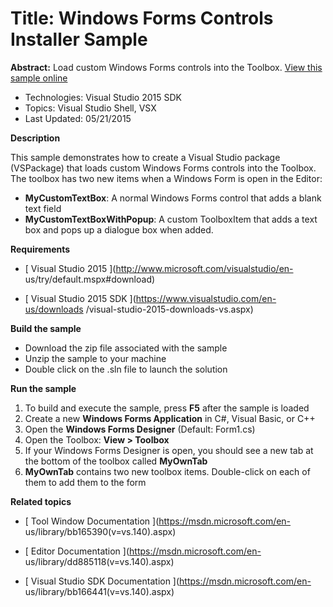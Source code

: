 ﻿

# Title: Windows Forms Controls Installer Sample
**Abstract:** Load custom Windows Forms controls into the Toolbox.  [View this sample online ](https://github.com/Microsoft/VSSDK-Extensibility-Samples)

* Technologies: Visual Studio 2015 SDK
* Topics: Visual Studio Shell, VSX
* Last Updated: 05/21/2015

**Description**

This sample demonstrates how to create a Visual Studio package (VSPackage)
that loads custom Windows Forms controls into the Toolbox. The toolbox has two
new items when a Windows Form is open in the Editor:

  * **MyCustomTextBox**: A normal Windows Forms control that adds a blank text field 
  * **MyCustomTextBoxWithPopup**: A custom ToolboxItem that adds a text box and pops up a dialogue box when added. 


**Requirements**

* [ Visual Studio 2015 ](http://www.microsoft.com/visualstudio/en-
us/try/default.mspx#download)

* [ Visual Studio 2015 SDK ](https://www.visualstudio.com/en-us/downloads
/visual-studio-2015-downloads-vs.aspx)


**Build the sample**

  * Download the zip file associated with the sample 
  * Unzip the sample to your machine 
  * Double click on the .sln file to launch the solution 


**Run the sample**

  1. To build and execute the sample, press **F5** after the sample is loaded 
  2. Create a new **Windows Forms Application** in C#, Visual Basic, or C++
  3. Open the **Windows Forms Designer** (Default: Form1.cs)
  4. Open the Toolbox: **View &gt; Toolbox**
  5. If your Windows Forms Designer is open, you should see a new tab at the bottom of the toolbox called **MyOwnTab**
  6. **MyOwnTab** contains two new toolbox items. Double-click on each of them to add them to the form 



**Related topics**

* [ Tool Window Documentation ](https://msdn.microsoft.com/en-
us/library/bb165390(v=vs.140).aspx)

* [ Editor Documentation ](https://msdn.microsoft.com/en-
us/library/dd885118(v=vs.140).aspx)

* [ Visual Studio SDK Documentation ](https://msdn.microsoft.com/en-
us/library/bb166441(v=vs.140).aspx)



